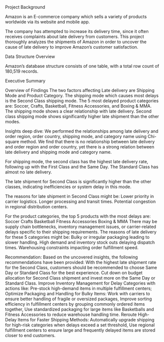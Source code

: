 Project Background

Amazon is an E-commerce company which sells a variety of products worldwide via its website and mobile app. 

The company has attempted to increase its delivery time, since it often receives complaints about late delivery from customers. This project thoroughly analyzes the shipments of Amazon in order to uncover the cause of late delivery to improve Amazon’s customer satisfaction. 

Data Structure Overview

Amazon’s database structure consists of one table, with a total row count of 180,519 records. 
 

Executive Summary

Overview of Findings
The two factors affecting Late delivery are Shipping Mode and Product Category. The shipping mode which causes most delays is the Second Class shipping mode. The 5 most delayed product categories are: Soccer, Crafts, Basketball, Fitness Accessories, and Boxing & MMA. The shipping mode shows a clear relationship with late delivery. Second class shipping mode shows significantly higher late shipment than the other modes. 




Insights deep dive:
We performed the relationships among late delivery and order region, order country, shipping mode, and category name using Chi-square method. We find that there is no relationship between late delivery and order region and order country, yet there is a strong relation between late delivery and shipping mode and category name. 

For shipping mode, the second class has the highest late delivery rate, following up with the First Class and the Same Day. The Standard Class has almost no late delivery. 

The late shipment for Second Class is significantly higher than the other classes, indicating inefficiencies or system delay in this mode. 

The reasons for late shipment in Second Class might be:
Lower priority in carrier logistics.
Longer processing and transit times.
Potential congestion in regional distribution centers.

For the product categories, the top 5 products with the most delays are:
	Soccer
	Crafts
	Basketball
	Fitness Accessories
	Boxing & MMA
There may be supply chain bottlenecks, inventory management issues, or carrier-related delays specific to their shipping requirements. The reasons of late delivery for these 5 categories might be: 
 	Bulky or irregular packaging leading to slower handling.
High demand and inventory stock outs delaying dispatch times.
Warehousing constraints impacting order fulfillment speed.

Recommendation:
Based on the uncovered insights, the following recommendations have been provided:
	With the highest late shipment rate for the Second Class, customers should be recommended to choose Same Day or Standard Class for the best experience. 
	Cut down on budget allocation for Second Class shipment and invest more on the Same Day or Standard Class.
	Improve Inventory Management for Delay Categories with actions like: Pre-stock high-demand items in multiple fulfillment centers; 
Optimize Packaging and Handling for Bulky Items: Work with carriers to ensure better handling of fragile or oversized packages, Improve sorting efficiency in fulfillment centers by grouping commonly ordered items together, Use standardized packaging for large items like Basketballs and Fitness Accessories to reduce warehouse handling time.
	Reroute High-Delay Items for Faster Shipping Methods: Automatically upgrade shipping for high-risk categories when delays exceed a set threshold, Use regional fulfillment centers to ensure large and frequently delayed items are stored closer to end customers.


	

